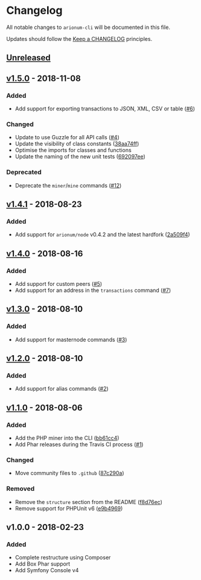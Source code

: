# Changelog

All notable changes to `arionum-cli` will be documented in this file.

Updates should follow the [Keep a CHANGELOG](https://keepachangelog.com) principles.

## [Unreleased]

## [v1.5.0] - 2018-11-08

### Added
- Add support for exporting transactions to JSON, XML, CSV or table ([#6](https://github.com/pxgamer/arionum-cli/issues/6))

### Changed
- Update to use Guzzle for all API calls ([#4](https://github.com/pxgamer/arionum-cli/issues/4))
- Update the visibility of class constants ([38aa74ff](https://github.com/pxgamer/arionum-cli/commit/38aa74ff790123ee17c1feab05887ff6c354dc79))
- Optimise the imports for classes and functions
- Update the naming of the new unit tests ([692097ee](https://github.com/pxgamer/arionum-cli/commit/692097eead845dc12da95c9de85b9b7b131d1e9a))

### Deprecated
- Deprecate the `miner`/`mine` commands ([#12](https://github.com/pxgamer/arionum-cli/issues/12))

## [v1.4.1] - 2018-08-23

### Added
- Add support for `arionum/node` v0.4.2 and the latest hardfork ([2a509f4](https://github.com/pxgamer/arionum-cli/commit/2a509f4d593dacffe0ea5b70a24f972f9b68702f))

## [v1.4.0] - 2018-08-16

### Added
- Add support for custom peers ([#5](https://github.com/pxgamer/arionum-cli/issues/5))
- Add support for an address in the `transactions` command ([#7](https://github.com/pxgamer/arionum-cli/issues/7))

## [v1.3.0] - 2018-08-10

### Added
- Add support for masternode commands ([#3](https://github.com/pxgamer/arionum-cli/issues/3))

## [v1.2.0] - 2018-08-10

### Added
- Add support for alias commands ([#2](https://github.com/pxgamer/arionum-cli/issues/2))

## [v1.1.0] - 2018-08-06

### Added
- Add the PHP miner into the CLI ([bb61cc4](https://github.com/pxgamer/arionum-cli/commit/bb61cc4d2afa682f3b9b1eb6b222b1207b18bd5d))
- Add Phar releases during the Travis CI process ([#1](https://github.com/pxgamer/arionum-cli/issues/1))

### Changed
- Move community files to `.github` ([87c290a](https://github.com/pxgamer/arionum-cli/commit/87c290a2269aca36b761c6dcb57584ac65df263f))

### Removed
- Remove the `structure` section from the README ([f8d76ec](https://github.com/pxgamer/arionum-cli/commit/f8d76ece4f704e375ead9bbcff59f66b005cf046))
- Remove support for PHPUnit v6 ([e9b4969](https://github.com/pxgamer/arionum-cli/commit/e9b4969e14e3ade65d8d850e7b5ad597f9a1220c))

## v1.0.0 - 2018-02-23

### Added
- Complete restructure using Composer
- Add Box Phar support
- Add Symfony Console v4

[Unreleased]: https://github.com/pxgamer/arionum-cli/compare/master...develop
[v1.5.0]: https://github.com/pxgamer/arionum-cli/compare/v1.4.1...v1.5.0
[v1.4.1]: https://github.com/pxgamer/arionum-cli/compare/v1.4.0...v1.4.1
[v1.4.0]: https://github.com/pxgamer/arionum-cli/compare/v1.3.0...v1.4.0
[v1.3.0]: https://github.com/pxgamer/arionum-cli/compare/v1.2.0...v1.3.0
[v1.2.0]: https://github.com/pxgamer/arionum-cli/compare/v1.1.0...v1.2.0
[v1.1.0]: https://github.com/pxgamer/arionum-cli/compare/v1.0.0...v1.1.0
